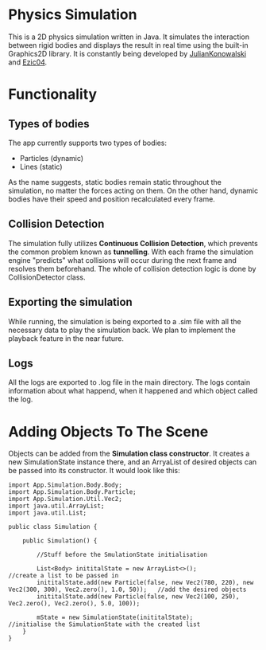 # Physics Simulation
This is a 2D physics simulation written in Java. It simulates the interaction between rigid bodies and displays the result in real time using the built-in Graphics2D library. It is constantly being developed by [JulianKonowalski](https://github.com/JulianKonowalski) and [Ezic04](https://github.com/Ezic04).

# Functionality

## Types of bodies
The app currently supports two types of bodies:
* Particles (dynamic)
* Lines (static)

As the name suggests, static bodies remain static throughout the simulation, no matter the forces acting on them. On the other hand, dynamic bodies have their speed and position recalculated every frame.

## Collision Detection
The simulation fully utilizes **Continuous Collision Detection**, which prevents the common problem known as **tunnelling**. With each frame the simulation engine "predicts" what collisions will occur during the next frame and resolves them beforehand. The whole of collision detection logic is done by CollisionDetector class.

## Exporting the simulation
While running, the simulation is being exported to a .sim file with all the necessary data to play the simulation back. We plan to implement the playback feature in the near future.

## Logs
All the logs are exported to .log file in the main directory. The logs contain information about what happend, when it happened and which object called the log.

# Adding Objects To The Scene
Objects can be added from the **Simulation class constructor**. It creates a new SimulationState instance there, and an ArryaList of desired objects can be passed into its constructor. It would look like this:
```
import App.Simulation.Body.Body;
import App.Simulation.Body.Particle;
import App.Simulation.Util.Vec2;
import java.util.ArrayList;
import java.util.List;

public class Simulation {

    public Simulation() {

        //Stuff before the SmulationState initialisation

        List<Body> inititalState = new ArrayList<>();                                                           //create a list to be passed in
        inititalState.add(new Particle(false, new Vec2(780, 220), new Vec2(300, 300), Vec2.zero(), 1.0, 50));   //add the desired objects
        inititalState.add(new Particle(false, new Vec2(100, 250), Vec2.zero(), Vec2.zero(), 5.0, 100));

        mState = new SimulationState(inititalState);                                                            //initialise the SimulationState with the created list
    }
}
``` 

